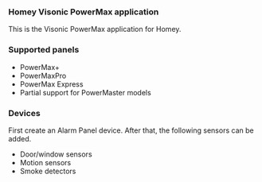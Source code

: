 ### Homey Visonic PowerMax application
This is the Visonic PowerMax application for Homey.

### Supported panels
* PowerMax+
* PowerMaxPro
* PowerMax Express
* Partial support for PowerMaster models

### Devices
First create an Alarm Panel device. After that, the following sensors can be added.
* Door/window sensors
* Motion sensors
* Smoke detectors
